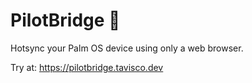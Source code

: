 # PilotBridge 🌉

Hotsync your Palm OS device using only a web browser.

Try at: https://pilotbridge.tavisco.dev